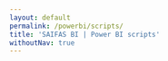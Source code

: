 ```yaml
---
layout: default
permalink: /powerbi/scripts/
title: 'SAIFAS BI | Power BI scripts'
withoutNav: true
---
```

